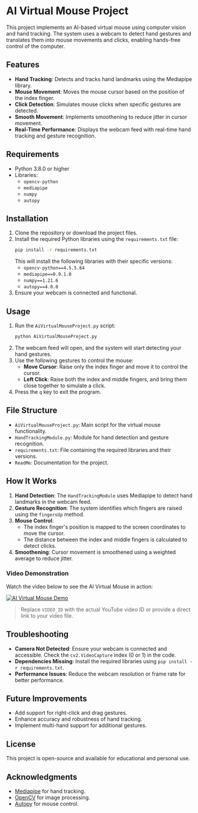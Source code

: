 # AI Virtual Mouse Project

This project implements an AI-based virtual mouse using computer vision and hand tracking. The system uses a webcam to detect hand gestures and translates them into mouse movements and clicks, enabling hands-free control of the computer.

## Features

- **Hand Tracking**: Detects and tracks hand landmarks using the Mediapipe library.
- **Mouse Movement**: Moves the mouse cursor based on the position of the index finger.
- **Click Detection**: Simulates mouse clicks when specific gestures are detected.
- **Smooth Movement**: Implements smoothening to reduce jitter in cursor movement.
- **Real-Time Performance**: Displays the webcam feed with real-time hand tracking and gesture recognition.

## Requirements

- Python 3.8.0 or higher
- Libraries:
  - `opencv-python`
  - `mediapipe`
  - `numpy`
  - `autopy`

## Installation

1. Clone the repository or download the project files.
2. Install the required Python libraries using the `requirements.txt` file:
   ```bash
   pip install -r requirements.txt
   ```
   This will install the following libraries with their specific versions:
   - `opencv-python==4.5.5.64`
   - `mediapipe==0.9.1.0`
   - `numpy==1.21.6`
   - `autopy==4.0.0`
3. Ensure your webcam is connected and functional.

## Usage

1. Run the `AiVirtualMouseProject.py` script:
   ```bash
   python AiVirtualMouseProject.py
   ```
2. The webcam feed will open, and the system will start detecting your hand gestures.
3. Use the following gestures to control the mouse:
   - **Move Cursor**: Raise only the index finger and move it to control the cursor.
   - **Left Click**: Raise both the index and middle fingers, and bring them close together to simulate a click.
4. Press the `q` key to exit the program.

## File Structure

- `AiVirtualMouseProject.py`: Main script for the virtual mouse functionality.
- `HandTrackingModule.py`: Module for hand detection and gesture recognition.
- `requirements.txt`: File containing the required libraries and their versions.
- `ReadMe`: Documentation for the project.

## How It Works

1. **Hand Detection**: The `HandTrackingModule` uses Mediapipe to detect hand landmarks in the webcam feed.
2. **Gesture Recognition**: The system identifies which fingers are raised using the `fingersUp` method.
3. **Mouse Control**:
   - The index finger's position is mapped to the screen coordinates to move the cursor.
   - The distance between the index and middle fingers is calculated to detect clicks.
4. **Smoothening**: Cursor movement is smoothened using a weighted average to reduce jitter.

### Video Demonstration

Watch the video below to see the AI Virtual Mouse in action:

[![AI Virtual Mouse Demo](https://img.youtube.com/vi/IHkBkEHid5M/0.jpg)](https://youtu.be/IHkBkEHid5M)

> Replace `VIDEO_ID` with the actual YouTube video ID or provide a direct link to your video file.

## Troubleshooting

- **Camera Not Detected**: Ensure your webcam is connected and accessible. Check the `cv2.VideoCapture` index (0 or 1) in the code.
- **Dependencies Missing**: Install the required libraries using `pip install -r requirements.txt`.
- **Performance Issues**: Reduce the webcam resolution or frame rate for better performance.

## Future Improvements

- Add support for right-click and drag gestures.
- Enhance accuracy and robustness of hand tracking.
- Implement multi-hand support for additional gestures.

## License

This project is open-source and available for educational and personal use.

## Acknowledgments

- [Mediapipe](https://mediapipe.dev/) for hand tracking.
- [OpenCV](https://opencv.org/) for image processing.
- [Autopy](https://github.com/autopilot-rs/autopy) for mouse control.

